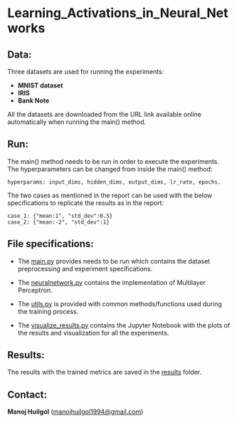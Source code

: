 # Learning_Activations_in_Neural_Networks

## Data:

Three datasets are used for running the experiments:
- **MNIST dataset**
- **IRIS**
- **Bank Note**

All the datasets are downloaded from the URL link available online automatically when running the main() method.

## Run:
The main() method needs to be run in order to execute the experiments.
The hyperparameters can be changed from inside the main() method:
```
hyperparams: input_dims, hidden_dims, output_dims, lr_rate, epochs.
```

The two cases as mentioned in the report can be used with the below specifications to replicate the results as in the report:
```
case_1: {"mean:1", "std_dev":0.5}
case_2: {"mean:-2", "std_dev":1}
```

## File specifications:

- The [main.py](https://github.com/manojhuilgol/Learning-Activations-In-Neural-Networks/blob/main/main.py) provides needs to be run which contains the dataset preprocessing and experiment specifications.

- The [neuralnetwork.py](https://github.com/manojhuilgol/Learning-Activations-In-Neural-Networks/blob/main/neuralnetwork.py) contains the implementation of Multilayer Perceptron.

- The [utils.py](https://github.com/manojhuilgol/Learning-Activations-In-Neural-Networks/blob/main/utils.py) is provided with common methods/functions used during the training process.
 
- The [visualize_results.py](https://github.com/manojhuilgol/Learning-Activations-In-Neural-Networks/blob/main/visualize_results.ipynb) contains the Jupyter Notebook with the plots of the results and visualization for all the experiments.


## Results:
The results with the trained metrics are saved in the [results](https://github.com/manojhuilgol/Learning-Activations-In-Neural-Networks/blob/main/results) folder.


## Contact:
**Manoj Huilgol** (manojhuilgol1994@gmail.com)
